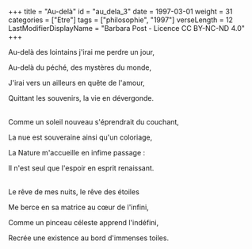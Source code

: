 +++
title = "Au-delà"
id = "au_dela_3"
date = 1997-03-01
weight = 31
categories = ["Etre"]
tags = ["philosophie", "1997"]
verseLength = 12
LastModifierDisplayName = "Barbara Post - Licence CC BY-NC-ND 4.0"
+++

Au-delà des lointains j'irai me perdre un jour,

Au-delà du péché, des mystères du monde,

J'irai vers un ailleurs en quête de l'amour,

Quittant les souvenirs, la vie en dévergonde.

 \
Comme un soleil nouveau s'éprendrait du couchant,

La nue est souveraine ainsi qu'un coloriage,

La Nature m'accueille en infime passage :

Il n'est seul que l'espoir en esprit renaissant.

 \
Le rêve de mes nuits, le rêve des étoiles

Me berce en sa matrice au cœur de l'infini,

Comme un pinceau céleste apprend l'indéfini,

Recrée une existence au bord d'immenses toiles.
